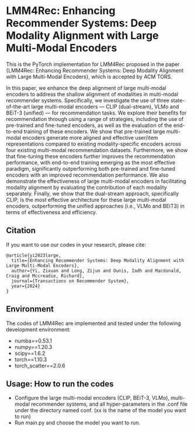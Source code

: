 # LMM4Rec: Enhancing Recommender Systems: Deep Modality Alignment with Large Multi-Modal Encoders
This is the PyTorch implementation for LMM4Rec proposed in the paper {LMM4Rec: Enhancing Recommender Systems: Deep Modality Alignment with Large Multi-Modal Encoders}, which is accepted by ACM TORS.

In this paper, we enhance the deep alignment of large multi-modal encoders to address the shallow alignment of modalities in multi-modal recommender systems. Specifically, we investigate the use of three state-of-the-art large multi-modal encoders — CLIP (dual-stream), VLMo and BEiT-3 (unified) — for recommendation tasks. We explore their benefits for recommendation through using a range of strategies, including the use of pre-trained and fine-tuned encoders, as well as the evaluation of the end-to-end training of these encoders. We show that pre-trained large multi-modal encoders generate more aligned and effective user/item representations compared to existing modality-specific encoders across four existing multi-modal recommendation datasets. Furthermore, we show that fine-tuning these encoders further improves the recommendation performance, with end-to-end training emerging as the most effective paradigm, significantly outperforming both pre-trained and fine-tuned encoders with an improved recommendation performance. We also demonstrate the effectiveness of large multi-modal encoders in facilitating modality alignment by evaluating the contribution of each modality separately. Finally, we show that the dual-stream approach, specifically CLIP, is the most effective architecture for these large multi-modal encoders, outperforming the unified approaches (i.e., VLMo and BEiT3) in terms of effectiveness and efficiency.

## Citation
If you want to use our codes in your research, please cite:
```
@article{yi2023large,
  title={Enhancing Recommender Systems: Deep Modality Alignment with Large Multi-Modal Encoders},
  author={Yi, Zixuan and Long, Zijun and Ounis, Iadh and Macdonald, Craig and Mccreadie, Richard},
  journal={Transactions on Recommender System},
  year={2024}
}

```

## Environment
The codes of LMM4Rec are implemented and tested under the following development environment:
* numba==0.53.1
* numpy==1.20.3
* scipy==1.6.2
* torch==1.10.3
* torch_scatter==2.0.6

## Usage: How to run the codes
* Configure the large multi-modal encoders (CLIP, BEiT-3, VLMo), multi-modal recommender systems, and all hyper-parameters in the .conf file under the directory named conf. (xx is the name of the model you want to run)</li>
* Run main.py and choose the model you want to run.</li>

